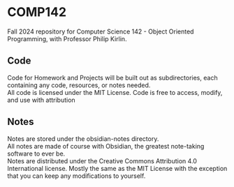 # COMP142
Fall 2024 repository for Computer Science 142 - Object Oriented Programming, with Professor Philip Kirlin.

## Code
Code for Homework and Projects will be built out as subdirectories, each containing any code, resources, or notes needed.\
All code is licensed under the MIT License.
Code is free to access, modify, and use with attribution

## Notes
Notes are stored under the obsidian-notes directory.\
All notes are made of course with Obsidian, the greatest note-taking software to ever be.\
Notes are distributed under the Creative Commons Attribution 4.0 International license.
Mostly the same as the MIT License with the exception that you can keep any modifications to yourself.

